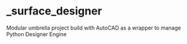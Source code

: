 # _surface_designer
Modular umbrella project build with AutoCAD as a wrapper to manage Python Designer Engine
